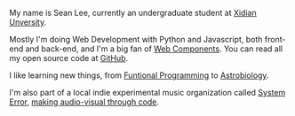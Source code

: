 My name is Sean Lee, currently an undergraduate student at [Xidian Unversity][xidian].

Mostly I'm doing Web Development with Python and Javascript, both front-end and back-end, and I'm a big fan of [Web Components][web_components]. You can read all my open source code at [GitHub][github].

I like learning new things, from [Funtional Programming][progfun] to [Astrobiology][astrobiology].

I'm also part of a local indie experimental music organization called [System Error][system_error], [making audio-visual through code][kunjinkao_video].



[xidian]: http://www.xidian.edu.cn/ 
[web_components]: http://www.w3.org/TR/components-intro/
[github]: http://github.com/seansay
[astrobiology]: /certificates/astrobio.pdf
[progfun]: /certificates/progfun.pdf
[system_error]: http://site.douban.com/System-error/
[kunjinkao_video]: http://site.douban.com/kunjinkao/widget/videos/13803886/video/319234/